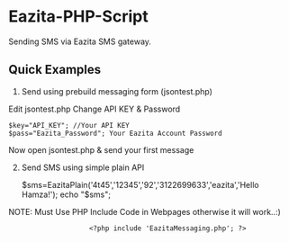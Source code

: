 Eazita-PHP-Script
=================

Sending SMS via Eazita SMS gateway.


Quick Examples
--------------

1) Send using prebuild messaging form (jsontest.php)

Edit jsontest.php
Change API KEY & Password

	$key="API_KEY"; //Your API KEY
	$pass="Eazita_Password"; Your Eazita Account Password

Now open jsontest.php & send your first message


2) Send SMS using simple plain API

	$sms=EazitaPlain('4t45','12345','92','3122699633','eazita','Hello Hamza!');
	echo "$sms";

NOTE: Must Use PHP Include Code in Webpages otherwise it will work..:)
			
						<?php include 'EazitaMessaging.php'; ?>

